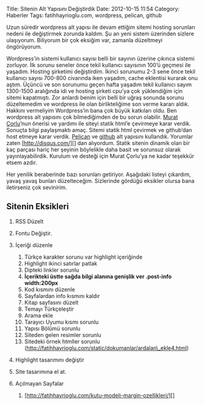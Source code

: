 Title: Sitenin Alt Yapısını Değiştirdik
Date: 2012-10-15 11:54
Category: Haberler
Tags: fatihhayrioglu.com, wordpress, pelican, github

Uzun süredir wordpress alt yapısı ile devam ettiğim sitemi hosting
sorunları nedeni ile değiştirmek zorunda kaldım. Şu an yeni sistem
üzerinden sizlere ulaşıyorum. Biliyorum bir çok eksiğim var, zamanla
düzeltmeyi öngörüyorum.

Wordpress’in sistemi kullanıcı sayısı belli bir sayının üzerine çıkınca
sistemi zorluyor. İlk sorunu seneler önce tekil kullanıcı sayısının
100’ü geçmesi ile yaşadım. Hosting şirketimi değiştirdim. İkinci
sorunumu 2-3 sene önce tekil kullanıcı sayısı 700-800 civarında iken
yaşadım, cache eklentisi kurarak onu aştım. Üçüncü ve son sorunumu geçen
hafta yaşadım tekil kullanıcı sayım 1300-1500 aralığında idi ve hosting
şirketi cpu’ya çok yüklendiğim için sitemi kapatmıştı. Zor anlardı benim
için belli bir uğraş sonunda sorunu düzeltemedim ve wordpress ile olan
birlikteliğime son verme kararı aldık. Hakkını vermeliyim Wordpress’in
bana çok büyük katkıları oldu.  Ben wordpress alt yapısını çok
bilmediğimden de bu sorun olabilir. [Murat Çorlu][]’nun önerisi ve
yardımı ile siteyi statik html’e çevirmeye karar verdik. Sonuçta bilgi
paylaşmaktı amaç. Sitemi statik html çevirmek ve github’dan host etmeye
karar verdik. [Pelican][] ve [github][] alt yapısını kullandık. Yorumlar
zaten [http://disqus.com/][] dan alıyordum. Statik sitenin dinamik olan
bir kaç parçası hariç her şeyinin böylelikle daha basit ve sorunsuz
olarak yayınlayabilirdik. Kurulum ve desteği için Murat Çorlu’ya ne
kadar teşekkür etsem azdır.

Her yenilik beraberinde bazı sorunları getiriyor. Aşağıdaki listeyi
çıkardım, yavaş yavaş bunları düzelteceğim. Sizlerinde gördüğü eksikler
olursa bana iletirseniz çok sevinirim.

Sitenin Eksikleri
-----------------

1.  RSS Düzelt
2.  Fontu Değiştir.
3.  İçeriği düzenle
    1.  Türkçe karakter sorunu var highlight içeriğinde
    2.  Highlight ikinci satırlar patlak
    3.  Dipteki linkler sorunlu
    4.  **İçerikteki üstte sağda bilgi alanına genişlik ver .post-info
        width:200px**
    5.  Kod kısmını düzenle
    6.  Sayfalardan info kısmını kaldır
    7.  Kitap sayfasını düzelt
    8.  Temayı Türkçeleştir
    9.  Arama ekle
    10. Tarayıcı Uyumu kısmı sorunlu
    11. Yapısı Bölümü sorunlu
    12. Siteden gelen resimler sorunlu
    13. Sitedeki örnek htmller sorunlu
        (http://fatihhayrioglu.com/static/dokumanlar/ardalan\_ekle4.html)

4.  Highlight tasarımını değiştir
5.  Site tasarımına el at.
6.  Açılmayan Sayfalar
    1.  [http://fatihhayrioglu.com/kutu-modeli-margin-ozellikleri/][]

  [Murat Çorlu]: http://muratcorlu.com/
  [Pelican]: http://docs.getpelican.com/en/3.0/
  [github]: https://github.com/
  [http://disqus.com/]: http://disqus.com/
  [http://fatihhayrioglu.com/kutu-modeli-margin-ozellikleri/]: http://fatihhayrioglu.com/kutu-modeli-margin-ozellikleri/